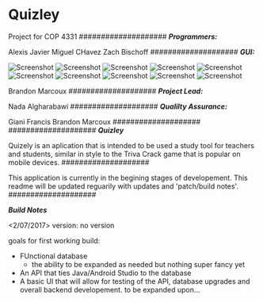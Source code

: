# Quizley
Project for COP 4331
####################
***Programmers:***

Alexis Javier
Miguel CHavez
Zach Bischoff
####################
***GUI:***

![Screenshot](QuizlyPics/StudentLogin.png)
![Screenshot](QuizlyPics/TeacherLogin.png)
![Screenshot](QuizlyPics/MainList.png)
![Screenshot](QuizlyPics/SelectedMod.png)
![Screenshot](QuizlyPics/CountDownb4Game.png)
![Screenshot](QuizlyPics/InGame.png)
![Screenshot](QuizlyPics/ListSelect.png)
![Screenshot](QuizlyPics/AddMode.png)
![Screenshot](QuizlyPics/Settings.png)
![Screenshot](QuizlyPics/ChangeSettings.png)

Brandon Marcoux
####################
***Project Lead:***

Nada Algharabawi
####################
***Qualilty Assurance:***

Giani Francis
Brandon Marcoux
####################
####################
***Quizley***

Quizely is an aplication that is intended to be used a study tool for 
teachers and students, similar in style to the Triva Crack game that is popular on 
mobile devices.
####################

This application is currently in the 
begining stages of developement. This readme will be updated reguarily 
with updates and 'patch/build notes'. 
####################



***Build Notes***

<2/07/2017>
version: no version

goals for first working build:

- FUnctional database
  - the ability to be expanded as needed but nothing super fancy yet
- An API that ties Java/Android Studio to the database
- A basic UI that will allow for testing of the API, database upgrades and 
  overall backend developement.
  to be expanded upon...
